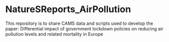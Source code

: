 # NatureSReports_AirPollution
This repository is to share CAMS data and scripts used to develop the paper: Differential impact of government lockdown policies on reducing air pollution levels and related mortality in Europe

